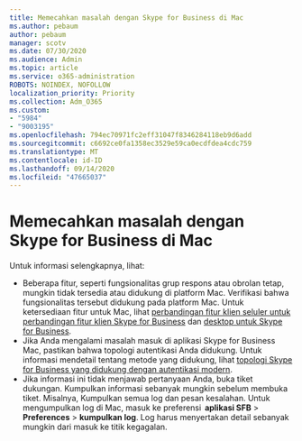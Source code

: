 ```yaml
---
title: Memecahkan masalah dengan Skype for Business di Mac
ms.author: pebaum
author: pebaum
manager: scotv
ms.date: 07/30/2020
ms.audience: Admin
ms.topic: article
ms.service: o365-administration
ROBOTS: NOINDEX, NOFOLLOW
localization_priority: Priority
ms.collection: Adm_O365
ms.custom:
- "5984"
- "9003195"
ms.openlocfilehash: 794ec70971fc2eff31047f8346284118eb9d6add
ms.sourcegitcommit: c6692ce0fa1358ec3529e59ca0ecdfdea4cdc759
ms.translationtype: MT
ms.contentlocale: id-ID
ms.lasthandoff: 09/14/2020
ms.locfileid: "47665037"
---
```

# <a name="troubleshoot-issues-with-skype-for-business-on-mac"></a>Memecahkan masalah dengan Skype for Business di Mac

Untuk informasi selengkapnya, lihat: 

- Beberapa fitur, seperti fungsionalitas grup respons atau obrolan tetap, mungkin tidak tersedia atau didukung di platform Mac. Verifikasi bahwa fungsionalitas tersebut didukung pada platform Mac. Untuk ketersediaan fitur untuk Mac, lihat [perbandingan fitur klien seluler untuk perbandingan fitur klien Skype for Business](https://technet.microsoft.com/library/Dn951412.aspx) dan [desktop untuk Skype for Business](https://docs.microsoft.com/skypeforbusiness/plan-your-deployment/clients-and-devices/desktop-feature-comparison).
- Jika Anda mengalami masalah masuk di aplikasi Skype for Business Mac, pastikan bahwa topologi autentikasi Anda didukung. Untuk informasi mendetail tentang metode yang didukung, lihat [topologi Skype for Business yang didukung dengan autentikasi modern](https://docs.microsoft.com/skypeforbusiness/plan-your-deployment/modern-authentication/topologies-supported).  
- Jika informasi ini tidak menjawab pertanyaan Anda, buka tiket dukungan. Kumpulkan informasi sebanyak mungkin sebelum membuka tiket. Misalnya, Kumpulkan semua log dan pesan kesalahan. Untuk mengumpulkan log di Mac, masuk ke preferensi  **aplikasi SFB**  >  **Preferences**  >  **kumpulkan log**.  Log harus menyertakan detail sebanyak mungkin dari masuk ke titik kegagalan.